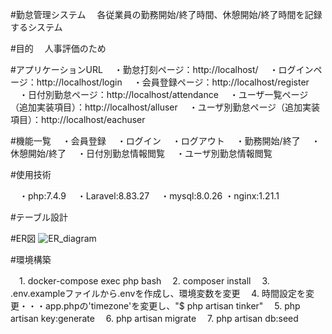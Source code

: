 #勤怠管理システム
　各従業員の勤務開始/終了時間、休憩開始/終了時間を記録するシステム

#目的
　人事評価のため

#アプリケーションURL
　・勤怠打刻ページ：http://localhost/
　・ログインページ：http://localhost/login
　・会員登録ページ：http://localhost/register
　・日付別勤怠ページ：http://localhost/attendance
　・ユーザ一覧ページ（追加実装項目）：http://localhost/alluser
　・ユーザ別勤怠ページ（追加実装項目）：http://localhost/eachuser

#機能一覧
　・会員登録
　・ログイン
　・ログアウト
　・勤務開始/終了
　・休憩開始/終了
　・日付別勤怠情報閲覧
　・ユーザ別勤怠情報閲覧

#使用技術

　・php:7.4.9
　・Laravel:8.83.27
　・mysql:8.0.26
  ・nginx:1.21.1

#テーブル設計

#ER図
![ER_diagram](https://github.com/user-attachments/assets/9b23bd58-faa2-4138-b7f8-64a5cdc06a2d)

#環境構築

　1. docker-compose exec php bash
　2. composer install
　3. .env.exampleファイルから.envを作成し、環境変数を変更
　4. 時間設定を変更・・・app.phpの'timezone'を変更し、"$ php artisan tinker"
　5. php artisan key:generate
　6. php artisan migrate
　7. php artisan db:seed
